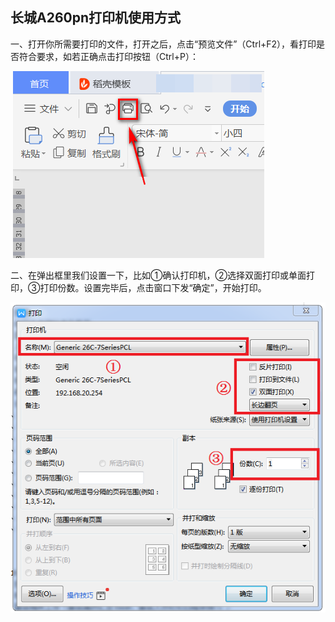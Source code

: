 ## 长城A260pn打印机使用方式



一、打开你所需要打印的文件，打开之后，点击“预览文件”（Ctrl+F2），看打印是否符合要求，如若正确点击打印按钮（Ctrl+P）：

​                                                  ![打印](assets/打印.png)

 

二、在弹出框里我们设置一下，比如①确认打印机，②选择双面打印或单面打印，③打印份数。设置完毕后，点击窗口下发“确定”，开始打印。

   ![打印1](assets/打印1.png)

 